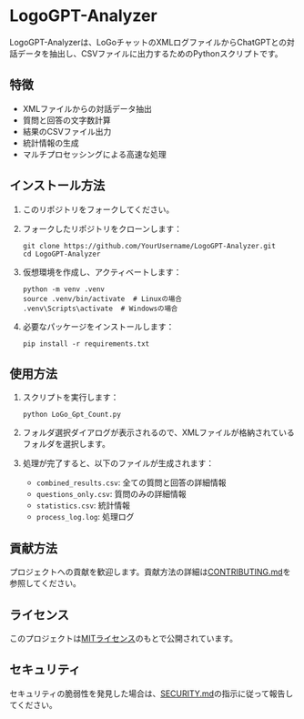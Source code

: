 # LogoGPT-Analyzer

LogoGPT-Analyzerは、LoGoチャットのXMLログファイルからChatGPTとの対話データを抽出し、CSVファイルに出力するためのPythonスクリプトです。

## 特徴

- XMLファイルからの対話データ抽出
- 質問と回答の文字数計算
- 結果のCSVファイル出力
- 統計情報の生成
- マルチプロセッシングによる高速な処理

## インストール方法

1. このリポジトリをフォークしてください。
2. フォークしたリポジトリをクローンします：

   ```
   git clone https://github.com/YourUsername/LogoGPT-Analyzer.git
   cd LogoGPT-Analyzer
   ```

3. 仮想環境を作成し、アクティベートします：

   ```
   python -m venv .venv
   source .venv/bin/activate  # Linuxの場合
   .venv\Scripts\activate  # Windowsの場合
   ```

4. 必要なパッケージをインストールします：

   ```
   pip install -r requirements.txt
   ```

## 使用方法

1. スクリプトを実行します：

   ```
   python LoGo_Gpt_Count.py
   ```

2. フォルダ選択ダイアログが表示されるので、XMLファイルが格納されているフォルダを選択します。
3. 処理が完了すると、以下のファイルが生成されます：
   - `combined_results.csv`: 全ての質問と回答の詳細情報
   - `questions_only.csv`: 質問のみの詳細情報
   - `statistics.csv`: 統計情報
   - `process_log.log`: 処理ログ

## 貢献方法

プロジェクトへの貢献を歓迎します。貢献方法の詳細は[CONTRIBUTING.md](CONTRIBUTING.md)を参照してください。

## ライセンス

このプロジェクトは[MITライセンス](LICENSE)のもとで公開されています。

## セキュリティ

セキュリティの脆弱性を発見した場合は、[SECURITY.md](SECURITY.md)の指示に従って報告してください。